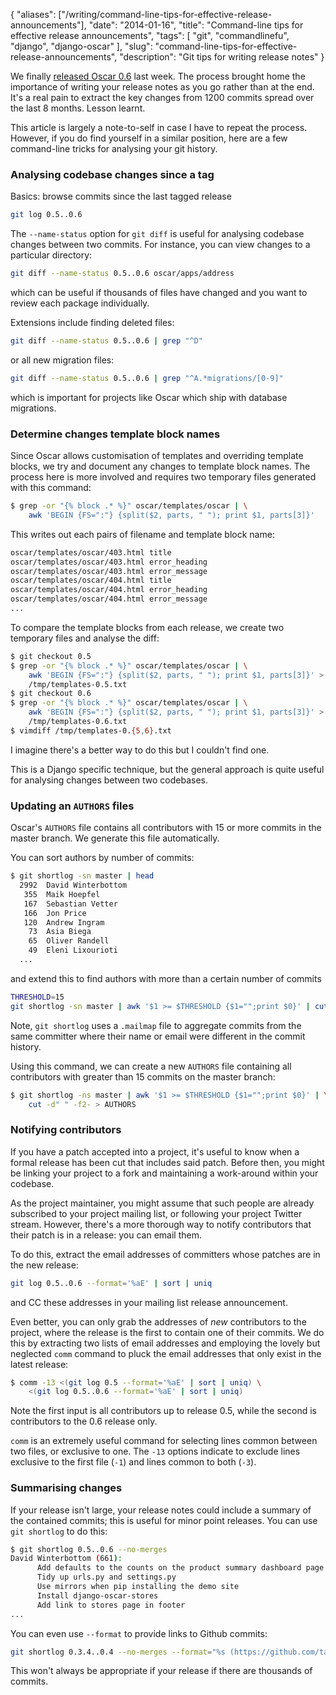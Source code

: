 {
    "aliases": ["/writing/command-line-tips-for-effective-release-announcements"],
    "date": "2014-01-16",
    "title": "Command-line tips for effective release announcements",
    "tags": [
        "git",
        "commandlinefu",
        "django",
        "django-oscar"
    ],
    "slug": "command-line-tips-for-effective-release-announcements",
    "description": "Git tips for writing release notes"
}

We finally [released Oscar
0.6](http://django-oscar.readthedocs.org/en/latest/releases/v0.6.html)
last week. The process brought home the importance of writing your
release notes as you go rather than at the end. It's a real pain to
extract the key changes from 1200 commits spread over the last 8 months.
Lesson learnt.

This article is largely a note-to-self in case I have to repeat the
process. However, if you do find yourself in a similar position, here
are a few command-line tricks for analysing your git history.

### Analysing codebase changes since a tag

Basics: browse commits since the last tagged release

``` bash
git log 0.5..0.6
```

The `--name-status` option for `git diff` is useful for analysing
codebase changes between two commits. For instance, you can view changes
to a particular directory:

``` bash
git diff --name-status 0.5..0.6 oscar/apps/address
```

which can be useful if thousands of files have changed and you want to
review each package individually.

Extensions include finding deleted files:

``` bash
git diff --name-status 0.5..0.6 | grep "^D"
```

or all new migration files:

``` bash
git diff --name-status 0.5..0.6 | grep "^A.*migrations/[0-9]"
```

which is important for projects like Oscar which ship with database
migrations.

### Determine changes template block names

Since Oscar allows customisation of templates and overriding template
blocks, we try and document any changes to template block names. The
process here is more involved and requires two temporary files generated
with this command:

``` bash
$ grep -or "{% block .* %}" oscar/templates/oscar | \
    awk 'BEGIN {FS=":"} {split($2, parts, " "); print $1, parts[3]}'
```

This writes out each pairs of filename and template block name:

```txt
oscar/templates/oscar/403.html title
oscar/templates/oscar/403.html error_heading
oscar/templates/oscar/403.html error_message
oscar/templates/oscar/404.html title
oscar/templates/oscar/404.html error_heading
oscar/templates/oscar/404.html error_message
...
```

To compare the template blocks from each release, we create two
temporary files and analyse the diff:

``` bash
$ git checkout 0.5
$ grep -or "{% block .* %}" oscar/templates/oscar | \
    awk 'BEGIN {FS=":"} {split($2, parts, " "); print $1, parts[3]}' >
    /tmp/templates-0.5.txt
$ git checkout 0.6
$ grep -or "{% block .* %}" oscar/templates/oscar | \
    awk 'BEGIN {FS=":"} {split($2, parts, " "); print $1, parts[3]}' >
    /tmp/templates-0.6.txt
$ vimdiff /tmp/templates-0.{5,6}.txt
```

I imagine there's a better way to do this but I couldn't find one.

<div class="admonition note">
    This is a Django specific technique, but the general approach is quite
    useful for analysing changes between two codebases.
</div>

### Updating an `AUTHORS` files

Oscar's `AUTHORS` file contains all contributors with 15 or more commits
in the master branch. We generate this file automatically.

You can sort authors by number of commits:

``` bash
$ git shortlog -sn master | head
  2992  David Winterbottom
   355  Maik Hoepfel
   167  Sebastian Vetter
   166  Jon Price
   120  Andrew Ingram
    73  Asia Biega
    65  Oliver Randell
    49  Eleni Lixourioti
  ...
```

and extend this to find authors with more than a certain number of
commits

``` bash
THRESHOLD=15
git shortlog -sn master | awk '$1 >= $THRESHOLD {$1="";print $0}' | cut -d" " -f2-
```

Note, `git shortlog` uses a `.mailmap` file to aggregate commits from
the same committer where their name or email were different in the
commit history.

Using this command, we can create a new `AUTHORS` file containing all
contributors with greater than 15 commits on the master branch:

``` bash
$ git shortlog -ns master | awk '$1 >= $THRESHOLD {$1="";print $0}' | \
    cut -d" " -f2- > AUTHORS
```

### Notifying contributors

If you have a patch accepted into a project, it's useful to know when a
formal release has been cut that includes said patch. Before then, you
might be linking your project to a fork and maintaining a work-around
within your codebase.

As the project maintainer, you might assume that such people are already
subscribed to your project mailing list, or following your project
Twitter stream. However, there's a more thorough way to notify
contributors that their patch is in a release: you can email them.

To do this, extract the email addresses of committers whose patches are
in the new release:

``` bash
git log 0.5..0.6 --format='%aE' | sort | uniq
```

and CC these addresses in your mailing list release announcement.

Even better, you can only grab the addresses of *new* contributors to
the project, where the release is the first to contain one of their
commits. We do this by extracting two lists of email addresses and
employing the lovely but neglected `comm` command to pluck the email
addresses that only exist in the latest release:

``` bash
$ comm -13 <(git log 0.5 --format='%aE' | sort | uniq) \
    <(git log 0.5..0.6 --format='%aE' | sort | uniq)
```

Note the first input is all contributors up to release 0.5, while the
second is contributors to the 0.6 release only.

`comm` is an extremely useful command for selecting lines common between
two files, or exclusive to one. The `-13` options indicate to exclude
lines exclusive to the first file (`-1`) and lines common to both
(`-3`).

### Summarising changes

If your release isn't large, your release notes could include a summary
of the contained commits; this is useful for minor point releases. You
can use `git shortlog` to do this:

``` bash
$ git shortlog 0.5..0.6 --no-merges
David Winterbottom (661):
      Add defaults to the counts on the product summary dashboard page
      Tidy up urls.py and settings.py
      Use mirrors when pip installing the demo site
      Install django-oscar-stores
      Add link to stores page in footer
...
```

You can even use `--format` to provide links to Github commits:

``` bash
git shortlog 0.3.4..0.4 --no-merges --format="%s (https://github.com/tangentlabs/django-oscar-stores/commit/%h)"
```

This won't always be appropriate if your release if there are thousands
of commits.
